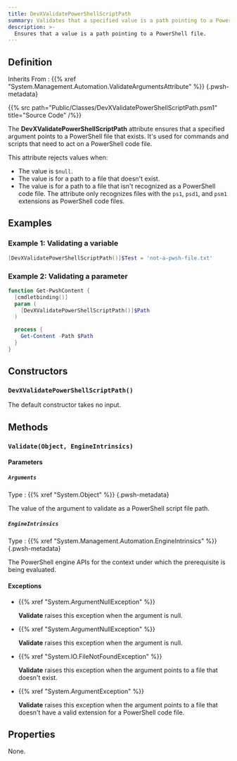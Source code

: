 ```yaml
---
title: DevXValidatePowerShellScriptPath
summary: Validates that a specified value is a path pointing to a PowerShell script file path.
description: >-
  Ensures that a value is a path pointing to a PowerShell file.
---
```


## Definition

Inherits From
: {{% xref "System.Management.Automation.ValidateArgumentsAttribute" %}}
{.pwsh-metadata}

{{% src path="Public/Classes/DevXValidatePowerShellScriptPath.psm1" title="Source Code" /%}}

The **DevXValidatePowerShellScriptPath** attribute ensures that a specified argument points to a
PowerShell file that exists. It's used for commands and scripts that need to act on a PowerShell
code file.

This attribute rejects values when:

- The value is `$null`.
- The value is for a path to a file that doesn't exist.
- The value is for a path to a file that isn't recognized as a PowerShell code file. The attribute
  only recognizes files with the `ps1`, `psd1`, and `psm1` extensions as PowerShell code files.

## Examples

### Example 1: Validating a variable

```powershell
[DevXValidatePowerShellScriptPath()]$Test = 'not-a-pwsh-file.txt'
```

### Example 2: Validating a parameter

```powershell
function Get-PwshContent {
  [cmdletbinding()]
  param (
    [DevXValidatePowerShellScriptPath()]$Path
  )

  process {
    Get-Content -Path $Path
  }
}
```

## Constructors

### `DevXValidatePowerShellScriptPath()`

The default constructor takes no input.

## Methods

### `Validate(Object, EngineIntrinsics)`

#### Parameters

##### `Arguments`

Type
: {{% xref "System.Object" %}}
{.pwsh-metadata}

The value of the argument to validate as a PowerShell script file path.

##### `EngineIntrinsics`

Type
: {{% xref "System.Management.Automation.EngineIntrinsics" %}}
{.pwsh-metadata}

The PowerShell engine APIs for the context under which the prerequisite is being evaluated.

#### Exceptions

- {{% xref "System.ArgumentNullException" %}}

  **Validate** raises this exception when the argument is null.
- {{% xref "System.ArgumentNullException" %}}

  **Validate** raises this exception when the argument is null.
- {{% xref "System.IO.FileNotFoundException" %}}

  **Validate** raises this exception when the argument points to a file that doesn't exist.
- {{% xref "System.ArgumentException" %}}

  **Validate** raises this exception when the argument points to a file that doesn't have a valid
  extension for a PowerShell code file.

## Properties

None.
